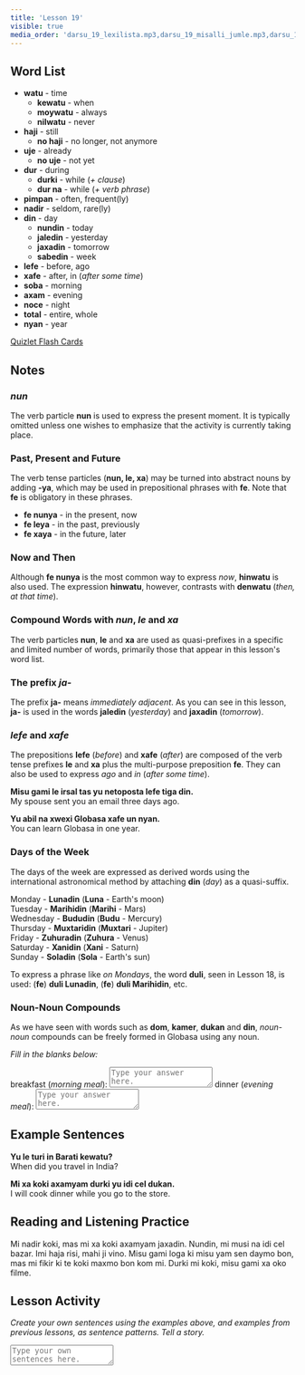 ```yaml
---
title: 'Lesson 19'
visible: true
media_order: 'darsu_19_lexilista.mp3,darsu_19_misalli_jumle.mp3,darsu_19_doxoli_abyasa.mp3'
---
```


## Word List

* **watu** - time
	* **kewatu** - when
	* **moywatu** - always
	* **nilwatu** - never
* **haji** - still
	* **no haji** - no longer, not anymore
* **uje** - already
	* **no uje** - not yet
* **dur** - during
	* **durki** - while (_+ clause_)
	* **dur na** - while (_+ verb phrase_)
* **pimpan** - often, frequent(ly)
* **nadir** - seldom, rare(ly)
* **din** - day
	* **nundin** - today
	* **jaledin** - yesterday
	* **jaxadin** - tomorrow
	* **sabedin** - week
* **lefe** - before, ago
* **xafe** - after, in (_after some time_)
* **soba** - morning
* **axam** - evening
* **noce** - night
* **total** - entire, whole
* **nyan** - year

[Quizlet Flash Cards](https://quizlet.com/562519834/globasa-101-lesson-19-flash-cards/)

## Notes
### _nun_

The verb particle **nun** is used to express the present moment. It is typically omitted unless one wishes to emphasize that the activity is currently taking place. 

### Past, Present and Future

The verb tense particles (**nun, le, xa**) may be turned into abstract nouns by adding **-ya**, which may be used in prepositional phrases with **fe**. Note that **fe** is obligatory in these phrases. 

* **fe nunya** - in the present, now
* **fe leya** - in the past, previously
* **fe xaya** - in the future, later 

### Now and Then

Although **fe nunya** is the most common way to express _now_, **hinwatu** is also used. The expression **hinwatu**, however, contrasts with **denwatu** (_then, at that time_). 

### Compound Words with _nun_, _le_ and _xa_

The verb particles **nun**, **le** and **xa** are used as quasi-prefixes in a specific and limited number of words, primarily those that appear in this lesson's word list.

### The prefix _ja-_

The prefix **ja-** means _immediately adjacent_. As you can see in this lesson, **ja-** is used in the words **jaledin** (_yesterday_) and **jaxadin** (_tomorrow_). 

### _lefe_ and _xafe_

The prepositions **lefe** (_before_) and **xafe** (_after_) are composed of the verb tense prefixes **le** and **xa** plus the multi-purpose preposition **fe**. They can also be used to express _ago_ and _in_ (_after some time_). 

**Misu gami le irsal tas yu netoposta lefe tiga din.**  
My spouse sent you an email three days ago.

**Yu abil na xwexi Globasa xafe un nyan.**  
You can learn Globasa in one year.

### Days of the Week

The days of the week are expressed as derived words using the international astronomical method by attaching **din** (_day_) as a quasi-suffix. 

Monday - **Lunadin** (**Luna** - Earth's moon)  
Tuesday - **Marihidin** (**Marihi** - Mars)  
Wednesday - **Bududin** (**Budu** - Mercury)  
Thursday - **Muxtaridin** (**Muxtari** - Jupiter)  
Friday - **Zuhuradin** (**Zuhura** - Venus)  
Saturday - **Xanidin** (**Xani** - Saturn)  
Sunday - **Soladin** (**Sola** - Earth's sun)  

To express a phrase like _on Mondays_, the word **duli**, seen in Lesson 18, is used: (**fe**) **duli Lunadin**, (**fe**) **duli Marihidin**, etc. 

### Noun-Noun Compounds

As we have seen with words such as **dom**, **kamer**, **dukan** and **din**, _noun-noun_ compounds can be freely formed in Globasa using any noun. 

_Fill in the blanks below:_

breakfast (_morning meal_): <textarea width="100%" spellcheck="false" placeholder="Type your answer here."></textarea>
dinner (_evening meal_): <textarea width="100%" spellcheck="false" placeholder="Type your answer here."></textarea>

## Example Sentences

**Yu le turi in Barati kewatu?**  
When did you travel in India?

**Mi xa koki axamyam durki yu idi cel dukan.**  
I will cook dinner while you go to the store.

## Reading and Listening Practice

Mi nadir koki, mas mi xa koki axamyam jaxadin. Nundin, mi musi na idi cel bazar. Imi haja risi, mahi ji vino. Misu gami loga ki misu yam sen daymo bon, mas mi fikir ki te koki maxmo bon kom mi. Durki mi koki, misu gami xa oko filme. 

## Lesson Activity

_Create your own sentences using the examples above, and examples from previous lessons, as sentence patterns. Tell a story._

<textarea width="100%" spellcheck="false" placeholder="Type your own sentences here."></textarea>